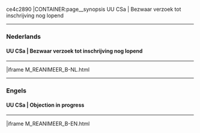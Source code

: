 ce4c2890
|CONTAINER:page__synopsis
UU CSa | Bezwaar verzoek tot inschrijving nog lopend
_____
### Nederlands
#### UU CSa | Bezwaar verzoek tot inschrijving nog lopend
_____
|iframe
M_REANIMEER_B-NL.html
_____
### Engels
#### UU CSa | Objection in progress
_____
|iframe
M_REANIMEER_B-EN.html